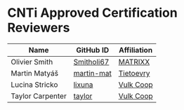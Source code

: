 # CNTi Approved Certification Reviewers

 Name | GitHub ID | Affiliation |
| --------------- | --------- | ----------- |
| Olivier Smith | [Smitholi67](https://github.com/Smitholi67) | [MATRIXX](https://www.matrixx.com/) |
| Martin Matyáš | [martin-mat](https://github.com/martin-mat) | [Tietoevry](https://www.tietoevry.com/) |
| Lucina Stricko | [lixuna](https://github.com/lixuna) | [Vulk Coop](vulk.coop) |
| Taylor Carpenter | [taylor](https://github.com/taylor) | [Vulk Coop](vulk.coop) |
